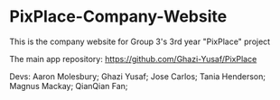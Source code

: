 # PixPlace-Company-Website
This is the company website for Group 3's 3rd year "PixPlace" project

The main app repository: https://github.com/Ghazi-Yusaf/PixPlace

Devs:
Aaron Molesbury;
Ghazi Yusaf; 
Jose Carlos;
Tania Henderson;
Magnus Mackay;
QianQian Fan;
